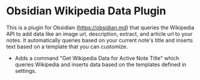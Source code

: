 # Obsidian Wikipedia Data Plugin

This is a plugin for Obsidian (https://obsidian.md) that queries the Wikipedia API to add data like an image url, description, extract, and article url to your notes. It automatically queries based on your current note's title and inserts text based on a template that you can customize.

- Adds a command "Get Wikipedia Data for Active Note Title" which queries Wikipedia and inserts data based on the templates defined in settings.
